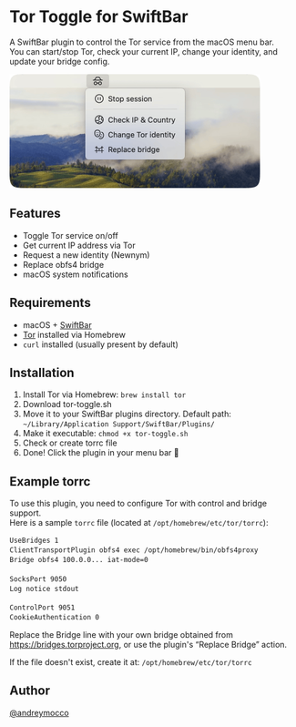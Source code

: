 # Tor Toggle for SwiftBar

A SwiftBar plugin to control the Tor service from the macOS menu bar.  
You can start/stop Tor, check your current IP, change your identity, and update your bridge config.

<img src="./UI.png" alt="Tor Toggle Demo" width="440" height="200">

## Features

- Toggle Tor service on/off
- Get current IP address via Tor
- Request a new identity (Newnym)
- Replace obfs4 bridge
- macOS system notifications

## Requirements

- macOS + [SwiftBar](https://swiftbar.app)
- [Tor](https://formulae.brew.sh/formula/tor) installed via Homebrew
- `curl` installed (usually present by default)

## Installation

1. Install Tor via Homebrew: `brew install tor`
2. Download tor-toggle.sh
3. Move it to your SwiftBar plugins directory. Default path: `~/Library/Application Support/SwiftBar/Plugins/`
4. Make it executable: `chmod +x tor-toggle.sh`
5. Check or create torrc file
6. Done! Click the plugin in your menu bar 🎉

## Example torrc

To use this plugin, you need to configure Tor with control and bridge support.  
Here is a sample `torrc` file (located at `/opt/homebrew/etc/tor/torrc`):

```bash
UseBridges 1
ClientTransportPlugin obfs4 exec /opt/homebrew/bin/obfs4proxy
Bridge obfs4 100.0.0... iat-mode=0

SocksPort 9050
Log notice stdout

ControlPort 9051
CookieAuthentication 0
```

Replace the Bridge line with your own bridge obtained from https://bridges.torproject.org, or use the plugin's “Replace Bridge” action.

If the file doesn't exist, create it at: `/opt/homebrew/etc/tor/torrc`

## Author

[@andreymocco](https://github.com/andreymocco)
